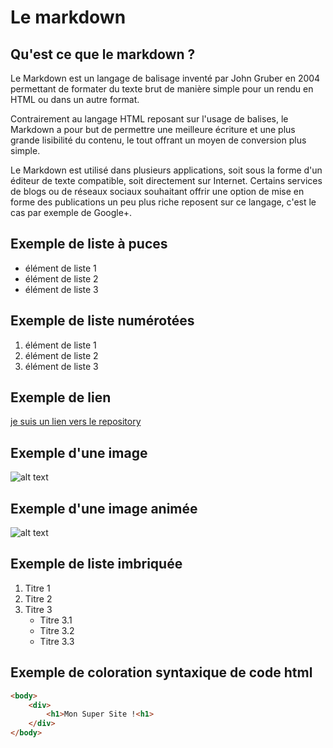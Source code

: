# Le markdown
## Qu'est ce que le markdown ?
Le Markdown est un langage de balisage inventé par John Gruber en 2004 permettant de formater du texte brut de manière simple pour un rendu en HTML ou dans un autre format.</br>

Contrairement au langage HTML reposant sur l'usage de balises, le Markdown a pour but de permettre une meilleure écriture et une plus grande lisibilité du contenu, le tout offrant un moyen de conversion plus simple.</br>

Le Markdown est utilisé dans plusieurs applications, soit sous la forme d'un éditeur de texte compatible, soit directement sur Internet. Certains services de blogs ou de réseaux sociaux souhaitant offrir une option de mise en forme des publications un peu plus riche reposent sur ce langage, c'est le cas par exemple de Google+.
## Exemple de liste à puces
- élément de liste 1</br>
- élément de liste 2</br>
- élément de liste 3</br>
## Exemple de liste numérotées
1. élément de liste 1
2. élément de liste 2
3. élément de liste 3
## Exemple de lien
[je suis un lien vers le repository](https://github.com/AmjSf/exercice-markdown/tree/master)
## Exemple d'une image
![alt text](https://www.ipnoze.com/wordpress/wp-content/uploads/2015/10/chien-drole.jpg)
## Exemple d'une image animée
![alt text](https://i.pinimg.com/originals/40/3a/56/403a56ca7df35d58879641a935c01a51.gif)
## Exemple de liste imbriquée
1. Titre 1
2. Titre 2
3. Titre 3
    * Titre 3.1
    * Titre 3.2
    * Titre 3.3
## Exemple de coloration syntaxique de code html
```html
<body>
    <div>
        <h1>Mon Super Site !<h1>
    </div>
</body>
```


